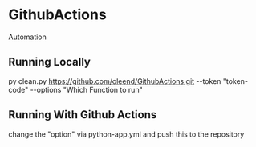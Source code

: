# GithubActions
Automation



## Running Locally
py clean.py  https://github.com/oleend/GithubActions.git --token "token-code" --options "Which Function to run"

## Running With Github Actions

change the "option" via python-app.yml and push this to the repository